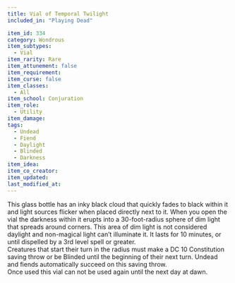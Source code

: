```yaml
---
title: Vial of Temporal Twilight
included_in: "Playing Dead"

item_id: 334
category: Wondrous
item_subtypes: 
  - Vial
item_rarity: Rare
item_attunement: false
item_requirement: 
item_curse: false
item_classes: 
  - All
item_school: Conjuration
item_role: 
  - Utility
item_damage: 
tags:
  - Undead
  - Fiend
  - Daylight
  - Blinded
  - Darkness
item_idea: 
item_co_creator: 
item_updated: 
last_modified_at: 
---
```


This glass bottle has an inky black cloud that quickly fades to black within it and light sources flicker when placed directly next to it. When you open the vial the darkness within it erupts into a 30-foot-radius sphere of dim light that spreads around corners. This area of dim light is not considered daylight and non-magical light can’t illuminate it. It lasts for 10 minutes, or until dispelled by a 3rd level spell or greater.  
Creatures that start their turn in the radius must make a DC 10 Constitution saving throw or be Blinded until the beginning of their next turn. Undead and fiends automatically succeed on this saving throw.  
Once used this vial can not be used again until the next day at dawn.
